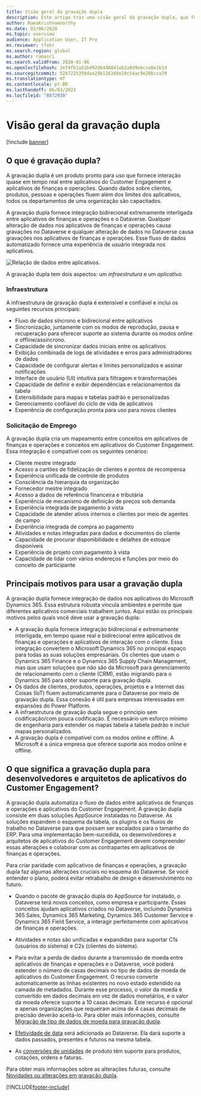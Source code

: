 ```yaml
---
title: Visão geral da gravação dupla
description: Este artigo traz uma visão geral da gravação dupla, que fornece interação quase em tempo real entre aplicativos do Customer Engagement e aplicativos de finanças e operações.
author: RamaKrishnamoorthy
ms.date: 02/06/2020
ms.topic: overview
audience: Application User, IT Pro
ms.reviewer: tfehr
ms.search.region: global
ms.author: ramasri
ms.search.validFrom: 2020-01-06
ms.openlocfilehash: 2ef4fb1a51bd92db440841eb2a9d9ebcce0e1b1d
ms.sourcegitcommit: 52b7225350daa29b1263d8e29c54ac9e20bcca70
ms.translationtype: HT
ms.contentlocale: pt-BR
ms.lasthandoff: 06/03/2022
ms.locfileid: "8872930"
---
```

# <a name="dual-write-overview"></a>Visão geral da gravação dupla

[!include [banner](../../includes/banner.md)]





## <a name="what-is-dual-write"></a>O que é gravação dupla?

A gravação dupla é um produto pronto para uso que fornece interação quase em tempo real entre aplicativos do Customer Engagement e aplicativos de finanças e operações. Quando dados sobre clientes, produtos, pessoas e operações fluem além dos limites dos aplicativos, todos os departamentos de uma organização são capacitados.

A gravação dupla fornece integração bidirecional extremamente interligada entre aplicativos de finanças e operações e o Dataverse. Qualquer alteração de dados nos aplicativos de finanças e operações causa gravações no Dataverse e qualquer alteração de dados no Dataverse causa gravações nos aplicativos de finanças e operações. Esse fluxo de dados automatizado fornece uma experiência de usuário integrada nos aplicativos.

![Relação de dados entre aplicativos.](media/dual-write-overview.jpg)

A gravação dupla tem dois aspectos: um *infraestrutura* e um *aplicativo*.

### <a name="infrastructure"></a>Infraestrutura

A infraestrutura de gravação dupla é extensível e confiável e inclui os seguintes recursos principais:

+ Fluxo de dados síncrono e bidirecional entre aplicativos
+ Sincronização, juntamente com os modos de reprodução, pausa e recuperação para oferecer suporte ao sistema durante os modos online e offline/assíncrono.
+ Capacidade de sincronizar dados iniciais entre os aplicativos
+ Exibição combinada de logs de atividades e erros para administradores de dados
+ Capacidade de configurar alertas e limites personalizados e assinar notificações
+ Interface de usuário (UI) intuitiva para filtragem e transformações
+ Capacidade de definir e exibir dependências e relacionamentos da tabela
+ Extensibilidade para mapas e tabelas padrão e personalizadas
+ Gerenciamento confiável do ciclo de vida de aplicativos
+ Experiência de configuração pronta para uso para novos clientes

### <a name="application"></a>Solicitação de Emprego

A gravação dupla cria um mapeamento entre conceitos em aplicativos de finanças e operações e conceitos em aplicativos do Customer Engagement. Essa integração é compatível com os seguintes cenários:

+ Cliente mestre integrado
+ Acesso a cartões de fidelização de clientes e pontos de recompensa
+ Experiência unificada de controle de produtos
+ Consciência da hierarquia da organização
+ Fornecedor mestre integrado
+ Acesso a dados de referência financeira e tributária
+ Experiência de mecanismo de definição de preços sob demanda
+ Experiência integrada de pagamento à vista
+ Capacidade de atender ativos internos e clientes por meio de agentes de campo
+ Experiência integrada de compra ao pagamento
+ Atividades e notas integradas para dados e documentos do cliente
+ Capacidade de procurar disponibilidade e detalhes de estoque disponíveis
+ Experiência de projeto com pagamento à vista
+ Capacidade de lidar com vários endereços e funções por meio do conceito de participante


## <a name="top-reasons-to-use-dual-write"></a>Principais motivos para usar a gravação dupla

A gravação dupla fornece integração de dados nos aplicativos do Microsoft Dynamics 365. Essa estrutura robusta vincula ambientes e permite que diferentes aplicativos comerciais trabalhem juntos. Aqui estão os principais motivos pelos quais você deve usar a gravação dupla:

+ A gravação dupla fornece integração bidirecional e extremamente interligada, em tempo quase real e bidirecional entre aplicativos de finanças e operações e aplicativos de interação com o cliente. Essa integração convertem o Microsoft Dynamics 365 no principal espaço para todas as suas soluções empresariais. Os clientes que usam o Dynamics 365 Finance e o Dynamics 365 Supply Chain Management, mas que usam soluções que não são da Microsoft para gerenciamento de relacionamento com o cliente (CRM), estão migrando para o Dynamics 365 para obter suporte para gravação dupla.
+ Os dados de clientes, produtos, operações, projetos e a Internet das Coisas (IoT) fluem automaticamente para o Dataverse por meio de gravação dupla. Essa conexão é útil para empresas interessadas em expansões do Power Platform.
+ A infraestrutura de gravação dupla segue o princípio sem codificação/com pouca codificação. É necessário um esforço mínimo de engenharia para estender os mapas tabela a tabela padrão e incluir mapas personalizados.
+ A gravação dupla é compatível com os modos online e offline. A Microsoft é a única empresa que oferece suporte aos modos online e offline.

## <a name="what-does-dual-write-mean-for-developers-and-architects-of-customer-engagement-apps"></a><a id="developer-architect"></a>O que significa a gravação dupla para desenvolvedores e arquitetos de aplicativos do Customer Engagement?

A gravação dupla automatiza o fluxo de dados entre aplicativos de finanças e operações e aplicativos do Customer Engagement. A gravação dupla consiste em duas soluções AppSource instaladas no Dataverse. As soluções expandem o esquema da tabela, os plugins e os fluxos de trabalho no Dataverse para que possam ser escalados para o tamanho do ERP. Para uma implementação bem-sucedida, os desenvolvedores e arquitetos de aplicativos do Customer Engagement devem compreender essas alterações e colaborar com as contrapartes em aplicativos de finanças e operações.

Para criar paridade com aplicativos de finanças e operações, a gravação dupla faz algumas alterações cruciais no esquema do Dataverse. Se você entender o plano, poderá evitar retrabalho de design e desenvolvimento no futuro.

+ Quando o pacote de gravação dupla do AppSource for instalado, o Dataverse terá novos conceitos, como empresa e participante. Esses conceitos ajudam aplicativos criados no Dataverse, incluindo Dynamics 365 Sales, Dynamics 365 Marketing, Dynamics 365 Customer Service e Dynamics 365 Field Service, a interagir perfeitamente com aplicativos de finanças e operações.

+ Atividades e notas são unificadas e expandidas para suportar C1s (usuários do sistema) e C2s (clientes do sistema).

+ Para evitar a perda de dados durante a transmissão de moeda entre aplicativos de finanças e operações e o Dataverse, você poderá estender o número de casas decimais no tipo de dados de moeda de aplicativos do Customer Engagement. O recurso converte automaticamente as linhas existentes no novo estado estendido na camada de metadados. Durante esse processo, o valor da moeda é convertido em dados decimais em vez de dados monetários, e o valor da moeda oferece suporte a 10 casas decimais. Este recurso é opcional e apenas organizações que requeiram acima de 4 casas decimais de precisão deverão aceitá-lo. Para obter mais informações, consulte [Migração de tipo de dados de moeda para gravação dupla](currrency-decimal-places.md).

+ [Efetividade de data](../../dev-tools/date-effectivity.md) será adicionada ao Dataverse. Ela dará suporte a dados passados, presentes e futuros na mesma tabela.

+ As [conversões de unidades](../../../../supply-chain/pim/tasks/manage-unit-measure.md) de produto têm suporte para produtos, cotações, ordens e faturas.

Para obter mais informações sobre as alterações futuras, consulte [Novidades ou alterações em gravação dupla](whats-new-dual-write.md).



[!INCLUDE[footer-include](../../../../includes/footer-banner.md)]

